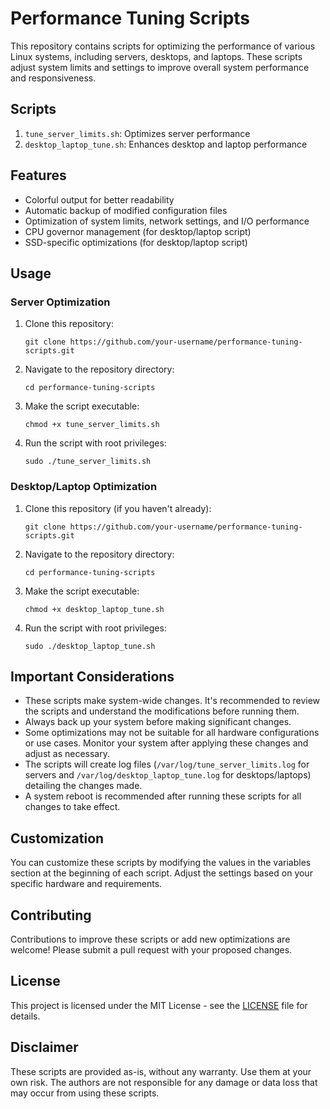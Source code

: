 # Performance Tuning Scripts

This repository contains scripts for optimizing the performance of various Linux systems, including servers, desktops, and laptops. These scripts adjust system limits and settings to improve overall system performance and responsiveness.

## Scripts

1. `tune_server_limits.sh`: Optimizes server performance
2. `desktop_laptop_tune.sh`: Enhances desktop and laptop performance

## Features

- Colorful output for better readability
- Automatic backup of modified configuration files
- Optimization of system limits, network settings, and I/O performance
- CPU governor management (for desktop/laptop script)
- SSD-specific optimizations (for desktop/laptop script)

## Usage

### Server Optimization

1. Clone this repository:
   ```
   git clone https://github.com/your-username/performance-tuning-scripts.git
   ```

2. Navigate to the repository directory:
   ```
   cd performance-tuning-scripts
   ```

3. Make the script executable:
   ```
   chmod +x tune_server_limits.sh
   ```

4. Run the script with root privileges:
   ```
   sudo ./tune_server_limits.sh
   ```

### Desktop/Laptop Optimization

1. Clone this repository (if you haven't already):
   ```
   git clone https://github.com/your-username/performance-tuning-scripts.git
   ```

2. Navigate to the repository directory:
   ```
   cd performance-tuning-scripts
   ```

3. Make the script executable:
   ```
   chmod +x desktop_laptop_tune.sh
   ```

4. Run the script with root privileges:
   ```
   sudo ./desktop_laptop_tune.sh
   ```

## Important Considerations

- These scripts make system-wide changes. It's recommended to review the scripts and understand the modifications before running them.
- Always back up your system before making significant changes.
- Some optimizations may not be suitable for all hardware configurations or use cases. Monitor your system after applying these changes and adjust as necessary.
- The scripts will create log files (`/var/log/tune_server_limits.log` for servers and `/var/log/desktop_laptop_tune.log` for desktops/laptops) detailing the changes made.
- A system reboot is recommended after running these scripts for all changes to take effect.

## Customization

You can customize these scripts by modifying the values in the variables section at the beginning of each script. Adjust the settings based on your specific hardware and requirements.

## Contributing

Contributions to improve these scripts or add new optimizations are welcome! Please submit a pull request with your proposed changes.

## License

This project is licensed under the MIT License - see the [LICENSE](LICENSE) file for details.

## Disclaimer

These scripts are provided as-is, without any warranty. Use them at your own risk. The authors are not responsible for any damage or data loss that may occur from using these scripts.
